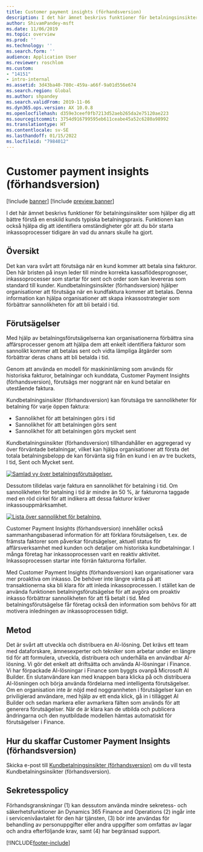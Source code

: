 ```yaml
---
title: Customer payment insights (förhandsversion)
description: I det här ämnet beskrivs funktioner för betalningsinsikter som hjälper dig att bättre förstå en enskild kunds typiska betalningspraxis. Funktionen kan också hjälpa dig att identifiera omständigheter gör att du bör starta inkassoprocesser tidigare än vad du annars skulle ha gjort.
author: ShivamPandey-msft
ms.date: 11/06/2019
ms.topic: overview
ms.prod: ''
ms.technology: ''
ms.search.form: ''
audience: Application User
ms.reviewer: roschlom
ms.custom:
- "14151"
- intro-internal
ms.assetid: 3d43ba40-780c-459a-a66f-9a01d556e674
ms.search.region: Global
ms.author: shpandey
ms.search.validFrom: 2019-11-06
ms.dyn365.ops.version: AX 10.0.8
ms.openlocfilehash: d359e3ceef0fb7213d52aeb265da2e75120ae223
ms.sourcegitcommit: 3754d916799595eb611ceabe45a52c6280a98992
ms.translationtype: HT
ms.contentlocale: sv-SE
ms.lasthandoff: 01/15/2022
ms.locfileid: "7984012"
---
```

# <a name="customer-payment-insights-preview"></a>Customer payment insights (förhandsversion)

[!include [banner](../includes/banner.md)]
[!include [preview banner](../includes/preview-banner.md)]

I det här ämnet beskrivs funktioner för betalningsinsikter som hjälper dig att bättre förstå en enskild kunds typiska betalningspraxis. Funktionen kan också hjälpa dig att identifiera omständigheter gör att du bör starta inkassoprocesser tidigare än vad du annars skulle ha gjort. 

## <a name="overview"></a>Översikt

Det kan vara svårt att förutsäga när en kund kommer att betala sina fakturor. Den här bristen på insyn leder till mindre korrekta kassaflödesprognoser, inkassoprocesser som startar för sent och order som kan levereras som standard till kunder. Kundbetalningsinsikter (förhandsversion) hjälper organisationer att förutsäga när en kundfaktura kommer att betalas. Denna information kan hjälpa organisationer att skapa inkassostrategier som förbättrar sannolikheten för att bli betald i tid. 

## <a name="predictions"></a>Förutsägelser

Med hjälp av betalningsförutsägelserna kan organisationerna förbättra sina affärsprocesser genom att hjälpa dem att enkelt identifiera fakturor som sannolikt kommer att betalas sent och vidta lämpliga åtgärder som förbättrar deras chans att bli betalda i tid.

Genom att använda en modell för maskininlärning som används för historiska fakturor, betalningar och kunddata, Customer Payment Insights (förhandsversion), förutsägs mer noggrant när en kund betalar en utestående faktura.

Kundbetalningsinsikter (förhandsversion) kan förutsäga tre sannolikheter för betalning för varje öppen faktura:

-   Sannolikhet för att betalningen görs i tid 
-   Sannolikhet för att betalningen görs sent
-   Sannolikhet för att betalningen görs mycket sent

Kundbetalningsinsikter (förhandsversion) tillhandahåller en aggregerad vy över förväntade betalningar, vilket kan hjälpa organisationer att första det totala betalningsbelopp de kan förvänta sig från en kund i en av tre buckets, I tid, Sent och Mycket sent.

[![Samlad vy över betalningsförutsägelser.](./media/graphic-payment-reports.png)](./media/graphic-payment-reports.png)

Dessutom tilldelas varje faktura en sannolikhet för betalning i tid. Om sannolikheten för betalning i tid är mindre än 50 %, är fakturorna taggade med en röd cirkel för att indikera att dessa fakturor kräver inkassouppmärksamhet. 

[![Lista över sannolikhet för betalning.](./media/customer-pymnt-probability-list.png)](./media/customer-pymnt-probability-list.png)

Customer Payment Insights (förhandsversion) innehåller också sammanhangsbaserad information för att förklara förutsägelsen, t.ex. de främsta faktorer som påverkar förutsägelser, aktuell status för affärsverksamhet med kunden och detaljer om historiska kundbetalningar. I många företag har inkassoprocessen varit en reaktiv aktivitet. Inkassoprocessen startar inte förrän fakturorna förfaller. 

Med Customer Payment Insights (förhandsversion) kan organisationer vara mer proaktiva om inkasso. De behöver inte längre vänta på att transaktionerna ska bli klara för att inleda inkassoprocessen. I stället kan de använda funktionen betalningsförutsägelse för att avgöra om proaktiv inkasso förbättrar sannolikheten för att få betalt i tid. Med betalningsförutsägelse får företag också den information som behövs för att motivera inledningen av inkassoprocessen tidigt.

## <a name="methodology"></a>Metod

Det är svårt att utveckla och distribuera en AI-lösning. Det krävs ett team med dataforskare, ämnesexperter och tekniker som arbetar under en längre tid för att formulera, utveckla, distribuera och underhålla en användbar AI-lösning. Vi gör det enkelt att driftsätta och använda AI-lösningar i Finance. Vi har förpackade AI-lösningar i Finance som byggts ovanpå Microsoft AI Builder. En slutanvändare kan med knappen bara klicka på och distribuera AI-lösningen och börja använda fördelarna med intelligenta förutsägelser. Om en organisation inte är nöjd med noggrannheten i förutsägelser kan en priviligierad användare, med hjälp av ett enda klick, gå in i tillägget AI Builder och sedan markera eller avmarkera fälten som används för att generera förutsägelser. När de är klara kan de utbilda och publicera ändringarna och den nyutbildade modellen hämtas automatiskt för förutsägelser i Finance.

## <a name="how-to-get-customer-payment-insights-preview"></a>Hur du skaffar Customer Payment Insights (förhandsversion)

Skicka e-post till [Kundbetalningsinsikter (förhandsversion)](mailto:fiap@microsoft.com) om du vill testa Kundbetalningsinsikter (förhandsversion).

## <a name="privacy-notice"></a>Sekretesspolicy

Förhandsgranskningar (1) kan dessutom använda mindre sekretess- och säkerhetsfunktioner än Dynamics 365 Finance and Operations (2) ingår inte i servicenivåavtalet för den här tjänsten, (3) bör inte användas för behandling av personuppgifter eller andra uppgifter som omfattas av lagar och andra efterföljande krav, samt (4) har begränsad support.




[!INCLUDE[footer-include](../../includes/footer-banner.md)]